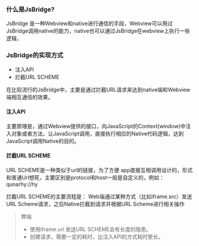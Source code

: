 ### 什么是JsBridge?

JsBridge 是一种Webview和native进行通信的手段，Webview可以用过JsBridge调用native的能力，native也可以通过JsBridge在webview上执行一些逻辑，

### JsBridge的实现方式

- 注入API
- 拦截URL SCHEME

在比较流行的JsBridge中，主要是通过拦截URL请求来达到native端和Webview端相互通信的效果。

#### 注入API
主要原理是，通过Webview提供的接口，向JavaScript的Context(window)中注入对象或者方法，让JavaScript调用，直接执行相应的Native代码逻辑，达到JavaScript调用Native的目的。

#### 拦截URL SCHEME

URL SCHEME是一种类似于url的链接，为了方便 app直接互相调用设计的，形式和普通Url想死，主要区别是protocol和host一般是自定义的，例如： qunarhy://hy

拦截URL SCHEME的主要流程是： Web端通过某种方式（比如iframe.src）发送URL Scheme请求，之后Native拦截到请求并根据URL Scheme进行相关操作

> 弊端
> - 使用iframe.url 发送URL SCHEME会有长度的隐患。
> - 创建请求，需要一定的耗时，比注入API的方式耗时更长。
